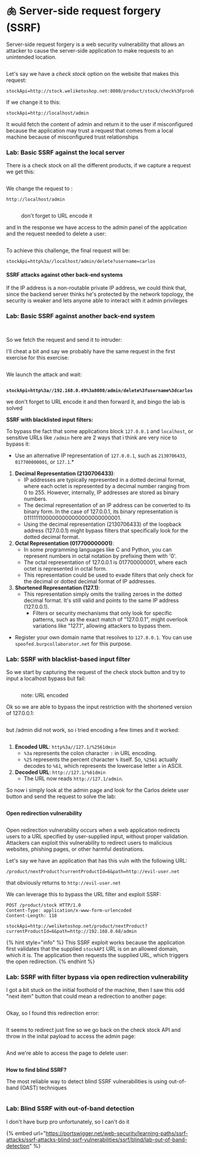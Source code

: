 # 🫁 Server-side request forgery (SSRF)

Server-side request forgery is a web security vulnerability that allows an attacker to cause the server-side application to make requests to an unintended location.

<figure><img src="../../.gitbook/assets/image (17) (1) (1) (1).png" alt=""><figcaption></figcaption></figure>

Let's say we have a _check stock_ option on the website that makes this request:

```
stockApi=http://stock.weliketoshop.net:8080/product/stock/check%3FproductId%3D6%26storeId%3D1
```

If we change it to this:

```
stockApi=http://localhost/admin
```

It would fetch the content of admin and return it to the user if misconfigured because the application may trust a request that comes from a local machine because of misconfigured trust relationships

### Lab: Basic SSRF against the local server

There is a check stock on all the different products, if we capture a request we get this:

<figure><img src="../../.gitbook/assets/image (1) (1) (1) (1) (1) (1) (1) (1) (1) (1) (1) (1) (1) (1) (1) (1) (1) (1) (1) (1) (1) (1) (1) (1) (1) (1) (1) (1) (1) (1) (1) (1) (1) (1) (1) (1) (1) (1) (1) (1) (1) (1) (1) (1) (1) (1) (1) (1) (1) (1) (1) (1) (1) (1) (1) (1) (1) (1) (1).png" alt=""><figcaption></figcaption></figure>

We change the request to :

```
http://localhost/admin
```

<figure><img src="../../.gitbook/assets/image (2) (1) (1) (1) (1) (1) (1) (1) (1) (1) (1) (1) (1) (1) (1) (1) (1) (1) (1) (1) (1) (1) (1) (1) (1) (1) (1) (1) (1) (1) (1) (1) (1) (1) (1) (1) (1) (1) (1) (1) (1) (1) (1) (1) (1) (1) (1) (1) (1) (1) (1) (1).png" alt=""><figcaption><p>don't forget to URL encode it</p></figcaption></figure>

and in the response we have access to the admin panel of the application and the request needed to delete a user:

<figure><img src="../../.gitbook/assets/image (3) (1) (1) (1) (1) (1) (1) (1) (1) (1) (1) (1) (1) (1) (1) (1) (1) (1) (1) (1) (1) (1) (1) (1) (1) (1) (1) (1) (1) (1) (1) (1) (1) (1) (1) (1) (1) (1) (1) (1) (1) (1) (1) (1) (1).png" alt=""><figcaption></figcaption></figure>

To achieve this challenge, the final request will be:

```
stockApi=http%3a//localhost/admin/delete?username=carlos
```

#### SSRF attacks against other back-end systems

If the IP address is a non-routable private IP address, we could think that, since the backend server thinks he's protected by the network topology, the security is weaker and lets anyone able to interact with it admin privileges

### Lab: Basic SSRF against another back-end system

<figure><img src="../../.gitbook/assets/image (4) (1) (1) (1) (1) (1) (1) (1) (1) (1) (1) (1) (1) (1) (1) (1) (1) (1) (1) (1) (1) (1) (1) (1) (1) (1) (1) (1) (1) (1) (1) (1) (1) (1) (1) (1) (1) (1) (1).png" alt=""><figcaption></figcaption></figure>

<figure><img src="../../.gitbook/assets/image (5) (1) (1) (1) (1) (1) (1) (1) (1) (1) (1) (1) (1) (1) (1) (1) (1) (1) (1) (1) (1) (1) (1) (1) (1) (1) (1) (1) (1) (1) (1) (1) (1) (1) (1) (1) (1).png" alt=""><figcaption></figcaption></figure>

So we fetch the request and send it to intruder:

I'll cheat a bit and say we probably have the same request in the first exercise for this exercise:

<figure><img src="../../.gitbook/assets/image (7) (1) (1) (1) (1) (1) (1) (1) (1) (1) (1) (1) (1) (1) (1) (1) (1) (1) (1) (1) (1) (1) (1) (1) (1) (1) (1) (1) (1) (1).png" alt=""><figcaption></figcaption></figure>

We launch the attack and wait:

<figure><img src="../../.gitbook/assets/image (8) (1) (1) (1) (1) (1) (1) (1) (1) (1) (1) (1) (1) (1) (1) (1) (1) (1) (1) (1) (1) (1) (1) (1) (1) (1) (1).png" alt=""><figcaption></figcaption></figure>

<pre><code><strong>stockApi=http%3a//192.168.0.49%3a8080/admin/delete%3fusername%3dcarlos
</strong></code></pre>

we don't forget to URL encode it and then forward it, and bingo the lab is solved

**SSRF with blacklisted input filters:**

To bypass the fact that some applications block `127.0.0.1` and `localhost`, or sensitive URLs like `/admin` here are 2 ways that i think are very nice to bypass it:

* Use an alternative IP representation of `127.0.0.1`, such as `2130706433`, `017700000001`, or `127.1`.\*

1. **Decimal Representation (2130706433)**:
   * IP addresses are typically represented in a dotted decimal format, where each octet is represented by a decimal number ranging from 0 to 255. However, internally, IP addresses are stored as binary numbers.
   * The decimal representation of an IP address can be converted to its binary form. In the case of 127.0.0.1, its binary representation is 01111111000000000000000000000001.
   * Using the decimal representation (2130706433) of the loopback address (127.0.0.1) might bypass filters that specifically look for the dotted decimal format.
2. **Octal Representation (017700000001)**:
   * In some programming languages like C and Python, you can represent numbers in octal notation by prefixing them with '0'.
   * The octal representation of 127.0.0.1 is 017700000001, where each octet is represented in octal form.
   * This representation could be used to evade filters that only check for the decimal or dotted decimal format of IP addresses.
3. **Shortened Representation (127.1)**:
   * This representation simply omits the trailing zeroes in the dotted decimal format. It's still valid and points to the same IP address (127.0.0.1).
     * Filters or security mechanisms that only look for specific patterns, such as the exact match of "127.0.0.1", might overlook variations like "127.1", allowing attackers to bypass them.

* Register your own domain name that resolves to `127.0.0.1`. You can use `spoofed.burpcollaborator.net` for this purpose.

### Lab: SSRF with blacklist-based input filter

So we start by capturing the request of the check stock button and try to input a localhost bypass but fail:

<figure><img src="../../.gitbook/assets/image (9) (1) (1) (1) (1) (1) (1) (1) (1) (1) (1) (1) (1) (1) (1) (1) (1) (1) (1) (1) (1) (1) (1) (1) (1).png" alt=""><figcaption><p>note: URL encoded</p></figcaption></figure>

Ok so we are able to bypass the input restriction with the shortened version of 127.0.0.1:

<figure><img src="../../.gitbook/assets/image (11) (1) (1) (1) (1) (1) (1) (1) (1) (1) (1) (1) (1) (1) (1) (1) (1).png" alt=""><figcaption></figcaption></figure>

but /admin did not work, so i tried encoding a few times and it worked:

<figure><img src="../../.gitbook/assets/image (10) (1) (1) (1) (1) (1) (1) (1) (1) (1) (1) (1) (1) (1) (1) (1) (1) (1) (1) (1) (1).png" alt=""><figcaption></figcaption></figure>

1. **Encoded URL**: `http%3a//127.1/%2561dmin`
   * `%3a` represents the colon character `:` in URL encoding.
   * `%25` represents the percent character `%` itself. So, `%2561` actually decodes to `%61`, which represents the lowercase letter `a` in ASCII.
2. **Decoded URL**: `http://127.1/%61dmin`
   * The URL now reads `http://127.1/admin`.

So now i simply look at the admin page and look for the Carlos delete user button and send the request to solve the lab:

<figure><img src="../../.gitbook/assets/image (12) (1) (1) (1) (1) (1) (1) (1) (1) (1) (1).png" alt=""><figcaption></figcaption></figure>

**Open redirection vulnerability**

<figure><img src="../../.gitbook/assets/image (13) (1) (1) (1) (1) (1) (1) (1) (1).png" alt=""><figcaption></figcaption></figure>

Open redirection vulnerability occurs when a web application redirects users to a URL specified by user-supplied input, without proper validation. Attackers can exploit this vulnerability to redirect users to malicious websites, phishing pages, or other harmful destinations.

Let's say we have an application that has this vuln with the following URL:

```
/product/nextProduct?currentProductId=6&path=http://evil-user.net
```

that obviously returns to `http://evil-user.net`

We can leverage this to bypass the URL filter and exploit SSRF:

```
POST /product/stock HTTP/1.0
Content-Type: application/x-www-form-urlencoded
Content-Length: 118

stockApi=http://weliketoshop.net/product/nextProduct?currentProductId=6&path=http://192.168.0.68/admin
```

{% hint style="info" %}
This SSRF exploit works because the application first validates that the supplied `stockAPI` URL is on an allowed domain, which it is. The application then requests the supplied URL, which triggers the open redirection.
{% endhint %}

### Lab: SSRF with filter bypass via open redirection vulnerability

I got a bit stuck on the initial foothold of the machine, then I saw this odd "next item" button that could mean a redirection to another page:

<figure><img src="../../.gitbook/assets/image (14) (1) (1) (1) (1) (1) (1).png" alt=""><figcaption></figcaption></figure>

Okay, so I found this redirection error:

<figure><img src="../../.gitbook/assets/image (15) (1) (1) (1) (1) (1) (1).png" alt=""><figcaption></figcaption></figure>

It seems to redirect just fine so we go back on the check stock API and throw in the inital payload to access the admin page:

<figure><img src="../../.gitbook/assets/image (16) (1) (1) (1) (1) (1).png" alt=""><figcaption></figcaption></figure>

And we're able to access the page to delete user:

<figure><img src="../../.gitbook/assets/image (17) (1) (1) (1) (1).png" alt=""><figcaption></figcaption></figure>

**How to find blind SSRF?**

The most reliable way to detect blind SSRF vulnerabilities is using out-of-band (OAST) techniques

<figure><img src="../../.gitbook/assets/image (18) (1) (1).png" alt=""><figcaption></figcaption></figure>

### Lab: Blind SSRF with out-of-band detection

I don't have burp pro unfortunately, so I can't do it

{% embed url="https://portswigger.net/web-security/learning-paths/ssrf-attacks/ssrf-attacks-blind-ssrf-vulnerabilities/ssrf/blind/lab-out-of-band-detection" %}
